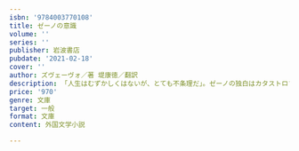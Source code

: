 ```yaml
---
isbn: '9784003770108'
title: ゼーノの意識
volume: ''
series: ''
publisher: 岩波書店
pubdate: '2021-02-18'
cover: ''
author: ズヴェーヴォ／著 堤康徳／翻訳
description: 「人生はむずかしくはないが、とても不条理だ」。ゼーノの独白はカタストロフィの予感を漂わせて終わる。
price: '970'
genre: 文庫
target: 一般
format: 文庫
content: 外国文学小説

---
```

